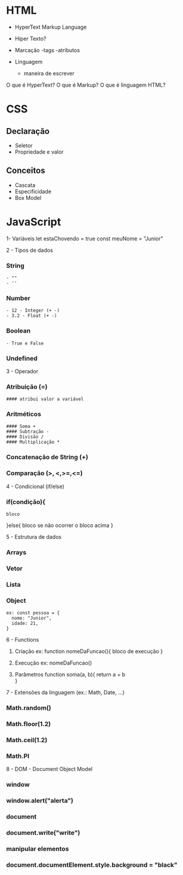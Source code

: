# HTML
- HyperText Markup Language

- Hiper Texto?
- Marcação
  -tags
  -atributos 

- Linguagem
  - maneira de escrever


O que é HyperText?
O que é Markup?
O que é linguagem HTML?

# CSS

## Declaração
- Seletor
- Propriedade e valor

## Conceitos
- Cascata
- Especificidade
- Box Model

# JavaScript

1- Variáveis
  let estaChovendo = true
    const meuNome = "Junior"
  
2 - Tipos de dados
  ### String
    - ""
    - ''

  ### Number
    - 12 - Integer (+ -)
    - 3.2 - Float (+ -)

  ### Boolean
    - True e False

  ### Undefined

3 - Operador
  ### Atribuição (=)
    #### atribui valor a variável 

  ### Aritméticos
    #### Soma +
    #### Subtração -
    #### Divisão /
    #### Multiplicação *

  ### Concatenação de String (+)

  ### Comparação (>, <,>=,<=)

4 - Condicional (if/else)
  ### if(condição){
    bloco
  }else{
    bloco se não ocorrer o bloco acima 
  }

5 - Estrutura de dados
  ### Arrays
  ### Vetor
  ### Lista


  ### Object
    ex: const pessoa = {
      nome: "Junior",
      idade: 21,
    }

6 - Functions
  1. Criação 
    ex:
      function nomeDaFuncao(){
        bloco de execução
    }

  2. Execução
    ex:
      nomeDaFuncao()

  3. Parâmetros
      function soma(a, b){
      return a + b  
      }

7 - Extensões da linguagem (ex.: Math, Date, ...)

  ### Math.random()
  ### Math.floor(1.2)
  ### Math.ceil(1.2)
  ### Math.PI

8 - DOM - Document Object Model

  ### window
  ### window.alert("alerta")
  ### document
  ### document.write("write")
  ### manipular elementos
  ### document.documentElement.style.background = "black"


 
